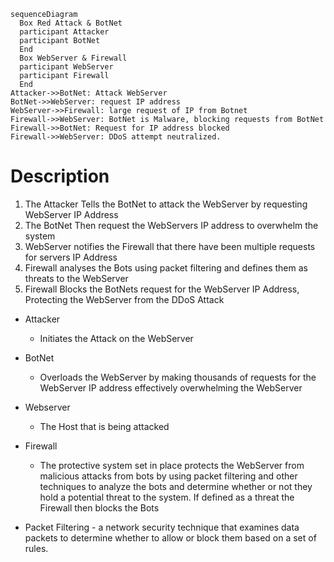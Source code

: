 ```mermaid
sequenceDiagram
  Box Red Attack & BotNet
  participant Attacker
  participant BotNet
  End
  Box WebServer & Firewall
  participant WebServer
  participant Firewall
  End
Attacker->>BotNet: Attack WebServer
BotNet->>WebServer: request IP address
WebServer->>Firewall: large request of IP from Botnet
Firewall->>WebServer: BotNet is Malware, blocking requests from BotNet
Firewall->>BotNet: Request for IP address blocked
Firewall->>WebServer: DDoS attempt neutralized.
```
# Description
  1. The Attacker Tells the BotNet to attack the WebServer by requesting WebServer IP Address
  2. The BotNet Then request the WebServers IP address to overwhelm the system
  3. WebServer notifies the Firewall that there have been multiple requests for servers IP Address
  4. Firewall analyses the Bots using packet filtering and defines them as threats to the WebServer
  5. Firewall Blocks the BotNets request for the WebServer IP Address, Protecting the WebServer from the DDoS Attack

- Attacker
    - Initiates the Attack on the WebServer
- BotNet
    - Overloads the WebServer by making thousands of requests for the WebServer IP address effectively overwhelming the WebServer
- Webserver
    - The Host that is being attacked
- Firewall
    - The protective system set in place protects the WebServer from malicious attacks from bots by using packet filtering and other techniques to analyze the bots and determine whether or not they hold a potential threat to the system. If defined as a threat the Firewall then blocks the Bots

- Packet Filtering - a network security technique that examines data packets to determine whether to allow or block them based on a set of rules.
